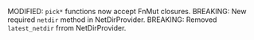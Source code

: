 MODIFIED: `pick*` functions now accept FnMut closures.
BREAKING: New required `netdir` method in NetDirProvider.
BREAKING: Removed `latest_netdir` frrom NetDirProvider.

